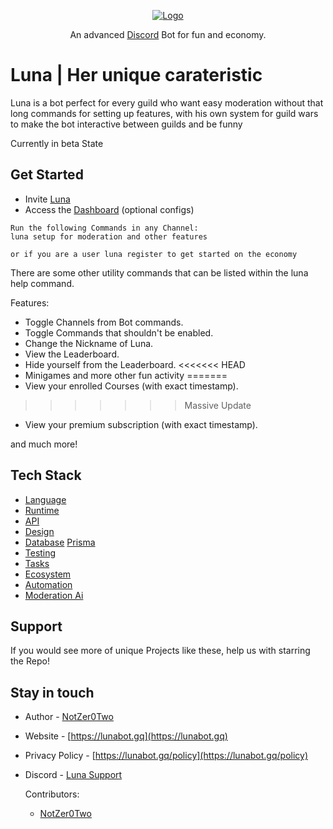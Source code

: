 <p align="center">
  <a href="https://discord.gg/3eNaWPhWZE" target="blank"><img src="https://cdn.discordapp.com/avatars/673952206663319563/cca7e5e9f94365b9facdc5318e260aa1.png?size=256" alt="Logo" /></a>
</p>

<p align="center">An advanced <a href="http://discord.gg" target="_blank">Discord</a> Bot for fun and economy.</p>
<p align="center">

# Luna | Her unique carateristic
Luna is a bot perfect for every guild who want easy moderation without that long commands for setting up features, with his own system for guild wars to make the bot interactive between guilds and be funny

Currently in beta State
  
## Get Started
* Invite [Luna](https://discord.com/oauth2/authorize?client_id=673952206663319563&scope=bot&permissions=388160&redirect_uri=https://lunabot.gq/panel)
* Access the [Dashboard](https://lunabot.gq/panel) (optional configs)
  
```
Run the following Commands in any Channel:
luna setup for moderation and other features

or if you are a user luna register to get started on the economy

```
There are some other utility commands that can be listed within the luna help command. 
  
Features:
  
* Toggle Channels from Bot commands.
* Toggle Commands that shouldn't be enabled.
* Change the Nickname of Luna.
* View the Leaderboard.
* Hide yourself from the Leaderboard.
<<<<<<< HEAD
* Minigames and more other fun activity
=======
* View your enrolled Courses (with exact timestamp).
>>>>>>> Massive Update
* View your premium subscription (with exact timestamp).

and much more!
  
## Tech Stack
* [Language](https://www.javascript.com/)
* [Runtime](https://nodejs.org/en/)
* [API](https://www.npmjs.com/package/discord.js?source=post_page-----7b5fe27cb6fa----------------------)
* [Design](https://www.npmjs.com/package/ejs)
* [Database](https://www.mongodb.com/) [Prisma](https://www.prisma.io/)
* [Testing](https://jestjs.io/)
* [Tasks](https://gruntjs.com/getting-started)
* [Ecosystem](https://pm2.keymetrics.io/docs/usage/application-declaration/)
* [Automation](https://gulpjs.com/)
* [Moderation Ai](https://perspectiveapi.com/)


## Support
If you would see more of unique Projects like these, help us with starring the Repo!

## Stay in touch

* Author         - [NotZer0Two](https://github.com/NotZer0Two)
* Website        - [https://lunabot.gq](https://lunabot.gq)
* Privacy Policy - [https://lunabot.gq/policy](https://lunabot.gq/policy)
* Discord        - [Luna Support](https://discord.com/invite/7MEZZHD6Wh)

  Contributors: 
  - [NotZer0Two](https://github.com/NotZer0Two)

